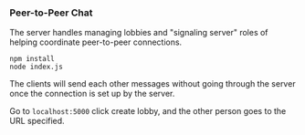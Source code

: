 ### Peer-to-Peer Chat

The server handles managing lobbies and "signaling server" roles of helping coordinate peer-to-peer connections.

```
npm install
node index.js
```

The clients will send each other messages without going through the server once the connection is set up by the server.

Go to `localhost:5000` click create lobby, and the other person goes to the URL specified.